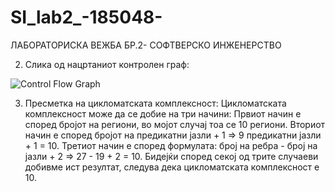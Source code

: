 # SI_lab2_-185048-
ЛАБОРАТОРИСКА ВЕЖБА БР.2- СОФТВЕРСКО ИНЖЕНЕРСТВО



2. Слика од нацртаниот контролен граф:


![Control Flow Graph](https://user-images.githubusercontent.com/81811891/120241531-3dd74100-c263-11eb-8aa8-af7ed16e0377.png)




3. Пресметка на цикломатската комплексност:
Цикломатската комплексност може да се добие на три начини:
Првиот начин е според бројот на региони, во мојот случај тоа се 10 региони.
Вториот начин е според бројот на предикатни јазли + 1  => 9 предикатни јазли + 1 = 10.
Третиот начин е според формулата: број на ребра - број на јазли + 2 => 27 - 19 + 2 = 10.
Бидејќи според секој од трите случаеви добивме ист резултат, следува дека цикломатската комплексност е 10.
